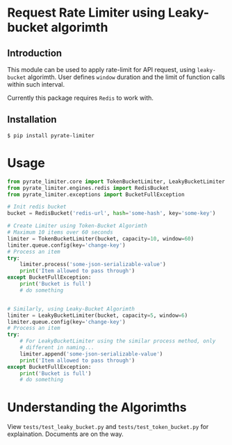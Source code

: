 # Request Rate Limiter using Leaky-bucket algorimth


## Introduction
This module can be used to apply rate-limit for API request, using `leaky-bucket` algorimth. User defines `window`
duration and the limit of function calls within such interval.

Currently this package requires `Redis` to work with.

## Installation

``` shell
$ pip install pyrate-limiter
```

# Usage

``` python
from pyrate_limiter.core import TokenBucketLimiter, LeakyBucketLimiter
from pyrate_limiter.engines.redis import RedisBucket
from pyrate_limiter.exceptions import BucketFullException

# Init redis bucket
bucket = RedisBucket('redis-url', hash='some-hash', key='some-key')

# Create Limiter using Token-Bucket Algorimth
# Maximum 10 items over 60 seconds
limiter = TokenBucketLimiter(bucket, capacity=10, window=60)
limiter.queue.config(key='change-key')
# Process an item
try:
    limiter.process('some-json-serializable-value')
    print('Item allowed to pass through')
except BucketFullException:
    print('Bucket is full')
    # do something


# Similarly, using Leaky-Bucket Algorimth
limiter = LeakyBucketLimiter(bucket, capacity=5, window=6)
limiter.queue.config(key='change-key')
# Process an item
try:
    # For LeakyBucketLimiter using the similar process method, only
    # different in naming...
    limiter.append('some-json-serializable-value')
    print('Item allowed to pass through')
except BucketFullException:
    print('Bucket is full')
    # do something
```

# Understanding the Algorimths
View `tests/test_leaky_bucket.py` and `tests/test_token_bucket.py` for explaination. Documents are on the way.
